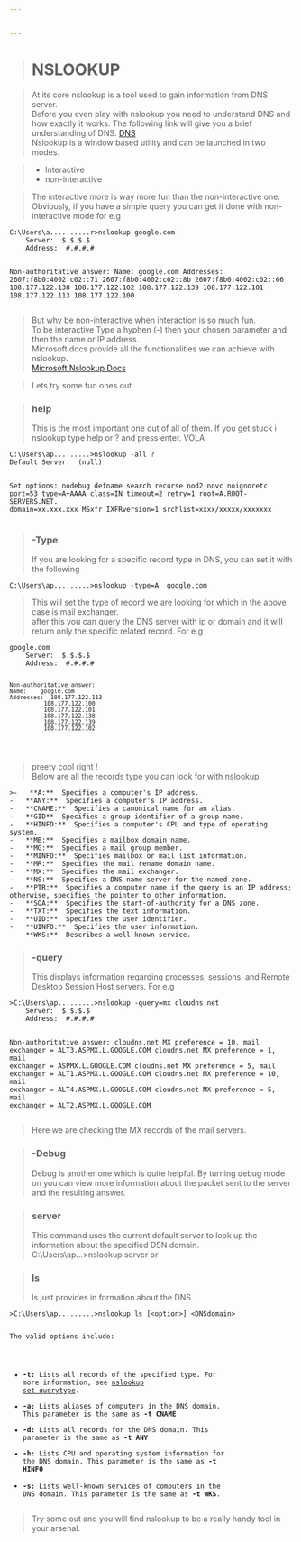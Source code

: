 ```yaml
---


---
```


<blockquote>
<h1 id="nslookup">NSLOOKUP</h1>
</blockquote>
<blockquote>
<p>At its core nslookup is a tool used to gain information from DNS server.<br>
Before you even play with nslookup you need to understand DNS and how exactly it works. The following link will give you a brief understanding of DNS.
<a href="https://www.cloudflare.com/learning/dns/what-is-dns/">DNS</a>
<br>
Nslookup is a window based utility and can be launched in two modes.</p>
</blockquote>
<blockquote>
<ul>
<li>Interactive</li>
<li>non-interactive</li>
</ul>
</blockquote>
<blockquote>
<p>The interactive more is way more fun than the non-interactive one. Obviously, if you have a simple query you can get it done with non-interactive mode for e.g</p>
</blockquote>
<pre><code>C:\Users\a..........r&gt;nslookup google.com
    Server:  $.$.$.$
    Address:  #.#.#.#
    
Non-authoritative answer:
    Name:    google.com
    Addresses:  2607:f8b0:4002:c02::71
              2607:f8b0:4002:c02::8b
              2607:f8b0:4002:c02::66
              108.177.122.138
              108.177.122.102
              108.177.122.139
              108.177.122.101
              108.177.122.113
              108.177.122.100
</code></pre>
<blockquote>
<p>But why be non-interactive when interaction is so much fun.<br>
To be interactive Type a hyphen (-) then your chosen parameter and then the name or IP address.<br>
Microsoft docs provide all the functionalities we can achieve with nslookup.<br>
<a href="https://docs.microsoft.com/en-us/windows-server/administration/windows-commands/nslookup">Microsoft Nslookup Docs</a></p>
</blockquote>
<blockquote>
<p>Lets try some fun ones out</p>
</blockquote>
<blockquote>
<h3 id="help">help</h3>
<p>This is the most important one out of all of them. If you get stuck i nslookup type help or ? and press enter. VOLA</p>
</blockquote>
<pre><code>C:\Users\ap.........&gt;nslookup -all ?
Default Server:  (null)

Set options:
  nodebug
  defname
  search
  recurse
  nod2
  novc
  noignoretc
  port=53
  type=A+AAAA
  class=IN
  timeout=2
  retry=1
  root=A.ROOT-SERVERS.NET.
  domain=xx.xxx.xxx
  MSxfr
  IXFRversion=1
  srchlist=xxxx/xxxxx/xxxxxxx
</code></pre>
<blockquote>
<h3 id="type">-Type</h3>
<p>If you are looking for a specific record type in DNS, you can set it with the following</p>
</blockquote>
<pre><code>C:\Users\ap.........&gt;nslookup -type=A  google.com
</code></pre>
<blockquote>
<p>This will set the type of record we are looking for which in the above case is mail exchanger.<br>
after this you can query the DNS server with ip or domain and it will return only the specific related record. For e.g</p>
</blockquote>
<pre><code>google.com
    Server:  $.$.$.$
    Address:  #.#.#.#

    Non-authoritative answer:
    Name:    google.com
    Addresses:  108.177.122.113
              108.177.122.100
              108.177.122.101
              108.177.122.138
              108.177.122.139
              108.177.122.102
</code></pre>
<blockquote>
<p>preety cool right !<br>
Below are all the records type you can look for with nslookup.</p>
</blockquote>
<pre><code>&gt;-   **A:**  Specifies a computer's IP address.
-   **ANY:**  Specifies a computer's IP address.
-   **CNAME:**  Specifies a canonical name for an alias.
-   **GID**  Specifies a group identifier of a group name.
-   **HINFO:**  Specifies a computer's CPU and type of operating system.
-   **MB:**  Specifies a mailbox domain name.
-   **MG:**  Specifies a mail group member.
-   **MINFO:**  Specifies mailbox or mail list information.
-   **MR:**  Specifies the mail rename domain name.
-   **MX:**  Specifies the mail exchanger.
-   **NS:**  Specifies a DNS name server for the named zone.
-   **PTR:**  Specifies a computer name if the query is an IP address; otherwise, specifies the pointer to other information.
-   **SOA:**  Specifies the start-of-authority for a DNS zone.
-   **TXT:**  Specifies the text information.
-   **UID:**  Specifies the user identifier.
-   **UINFO:**  Specifies the user information.
-   **WKS:**  Describes a well-known service.
</code></pre>
<blockquote>
<h3 id="query">-query</h3>
<p>This displays information regarding processes, sessions, and Remote Desktop Session Host servers. For e.g</p>
</blockquote>
<pre><code>&gt;C:\Users\ap.........&gt;nslookup -query=mx cloudns.net
    Server:  $.$.$.$
    Address:  #.#.#.#

Non-authoritative answer:
cloudns.net     MX preference = 10, mail exchanger = ALT3.ASPMX.L.GOOGLE.COM
cloudns.net     MX preference = 1, mail exchanger = ASPMX.L.GOOGLE.COM
cloudns.net     MX preference = 5, mail exchanger = ALT1.ASPMX.L.GOOGLE.COM
cloudns.net     MX preference = 10, mail exchanger = ALT4.ASPMX.L.GOOGLE.COM
cloudns.net     MX preference = 5, mail exchanger = ALT2.ASPMX.L.GOOGLE.COM
</code></pre>
<blockquote>
<p>Here we are checking the MX records of the mail servers.</p>
</blockquote>
<blockquote>
<h3 id="debug">-Debug</h3>
<p>Debug is another one which is quite helpful. By turning debug mode on you can view more information about the packet sent to the server and the resulting answer.</p>
</blockquote>
<blockquote>
<h3 id="server">server</h3>
<p>This command uses the current default server to look up the information about the specified DSN domain.<br>
C:\Users\ap…&gt;nslookup server  or </p>
</blockquote>
<blockquote>
<h3 id="ls">ls</h3>
<p>ls just provides in formation about the DNS.</p>
</blockquote>
<pre><code>&gt;C:\Users\ap.........&gt;nslookup ls [&lt;option&gt;] &lt;DNSdomain&gt;

The valid options include:

-   **-t:**  Lists all records of the specified type. For more information, see  [nslookup set querytype](https://docs.microsoft.com/en-us/windows-server/administration/windows-commands/nslookup-set-querytype).
-   **-a:**  Lists aliases of computers in the DNS domain. This parameter is the same as  **-t CNAME**
-   **-d:**  Lists all records for the DNS domain. This parameter is the same as  **-t ANY**
-   **-h:**  Lists CPU and operating system information for the DNS domain. This parameter is the same as  **-t HINFO**
-   **-s:**  Lists well-known services of computers in the DNS domain. This parameter is the same as  **-t WKS**.
</code></pre>
<blockquote>
<p>Try some out and you will find nslookup to be a really handy tool in your arsenal.</p>
</blockquote>

<!--stackedit_data:
eyJoaXN0b3J5IjpbLTEzNjY1MTMxNTFdfQ==
-->
